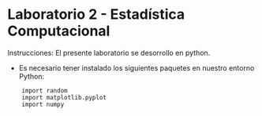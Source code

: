 # Laboratorio 2 - Estadística Computacional

Instrucciones:
El presente laboratorio se desorrollo en python.
* Es necesario tener instalado los siguientes paquetes en nuestro entorno Python:
```
    import random
    import matplotlib.pyplot
    import numpy
    
```
